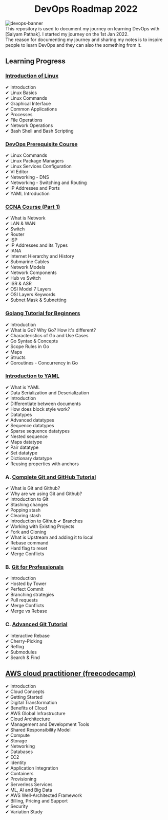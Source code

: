 <h1 align="center">DevOps Roadmap 2022</h1>

![devops-banner](https://i.ibb.co/yBrNQNn/devops-banner.png) <br/>
This repository is used to document my journey on learning DevOps with [Saiyam Pathak].
I started my journey on the 1st Jan 2022. <br/>
The reason for documenting my journey and sharing my notes is to inspire people to learn DevOps and they can also the something from it.

## Learning Progress
### [Introduction of Linux](https://www.edx.org/course/introduction-to-linux)
 ✔ Introduction <br/>
 ✔ Linux Basics <br/>
 ✔ Linux Commands <br/>
 ✔ Graphical Interface <br/>
 ✔ Common Applications <br/>
 ✔ Processes <br/>
 ✔ File Operations <br/>
 ✔ Network Operations <br/>
 ✔ Bash Shell and Bash Scripting <br/>

### [DevOps Prerequisite Course](https://youtu.be/Wvf0mBNGjXY)
 ✔ Linux Commands <br/>
 ✔ Linux Package Managers <br/>
 ✔ Linux Services Configuration <br/>
 ✔ VI Editor <br/>
 ✔ Networking - DNS <br/>
 ✔ Networking - Switching and Routing <br/>
 ✔ IP Addresses and Ports <br/>
 ✔ YAML Introduction <br/>

### [CCNA Course (Part 1)](https://youtu.be/rv3QK2UquxM)
 ✔ What is Network <br/>
 ✔ LAN & WAN <br/>
 ✔ Switch <br/>
 ✔ Router <br/>
 ✔ ISP <br/>
 ✔ IP Addresses and its Types <br/>
 ✔ IANA <br/>
 ✔ Internet Hierarchy and History <br/>
 ✔ Submarine Cables <br/>
 ✔ Network Models <br/>
 ✔ Network Components <br/>
 ✔ Hub vs Switch <br/>
 ✔ ISR & ASR <br/>
 ✔ OSI Model 7 Layers <br/>
 ✔ OSI Layers Keywords <br/>
 ✔ Subnet Mask & Subnetting <br/>
 
### [Golang Tutorial for Beginners](https://youtu.be/yyUHQIec83I)
 ✔ Introduction <br/>
 ✔ What is Go? Why Go? How it's different? <br/>
 ✔ Characteristics of Go and Use Cases <br/>
 ✔ Go Syntax & Concepts <br/>
 ✔ Scope Rules in Go <br/>
 ✔ Maps <br/>
 ✔ Structs <br/>
 ✔ Goroutines - Concurrency in Go <br/>

### [Introduction to YAML](https://youtu.be/IA90BTozdow)
 ✔ What is YAML <br/>
 ✔ Data Serialization and Deserialization <br/>
 ✔ Introduction <br/>
 ✔ Differentiate between documents <br/>
 ✔ How does block style work? <br/>
 ✔ Datatypes <br/>
 ✔ Advanced datatypes <br/>
 ✔ Sequence datatypes <br/>
 ✔ Sparse sequence datatypes <br/>
 ✔ Nested sequence <br/>
 ✔ Maps datatype <br/>
 ✔ Pair datatype <br/>
 ✔ Set datatype <br/>
 ✔ Dictionary datatype <br/>
 ✔ Reusing properties with anchors <br/>

###  A. [Complete Git and GitHub Tutorial](https://youtu.be/apGV9Kg7ics)
 ✔ What is Git and Github? <br/>
 ✔ Why are we using Git and Github? <br/>
 ✔ Introduction to Git <br/>
 ✔ Stashing changes <br/>
 ✔ Popping stash <br/>
 ✔ Clearing stash <br/>
 ✔ Introduction to Github
 ✔ Branches <br/>
 ✔ Working with Existing Projects <br/>
 ✔ Fork and Cloning <br/>
 ✔ What is Upstream and adding it to local <br/>
 ✔ Rebase command <br/>
 ✔ Hard flag to reset <br/>
 ✔ Merge Conflicts <br/>

### B. [Git for Professionals](https://www.youtube.com/watch?v=Uszj_k0DGsg)
 ✔ Introduction <br/>
 ✔ Hosted by Tower <br/>
 ✔ Perfect Commit <br/>
 ✔ Branching strategies <br/>
 ✔ Pull requests <br/>
 ✔ Merge Conflicts <br/>
 ✔ Merge vs Rebase <br/>

### C. [Advanced Git Tutorial](https://www.youtube.com/watch?v=qsTthZi23VE)
 ✔ Interactive Rebase <br/>
 ✔ Cherry-Picking <br/>
 ✔ Reflog <br/>
 ✔ Submodules <br/>
 ✔ Search & Find <br/>

## [AWS cloud practitioner (freecodecamp)](https://youtu.be/SOTamWNgDKc)
 ✔ Introduction <br/>
 ✔ Cloud Concepts <br/>
 ✔ Getting Started <br/>
 ✔ Digital Transformation <br/>
 ✔ Benefits of Cloud <br/>
 ✔ AWS Global Infrastructure <br/>
 ✔ Cloud Architecture <br/>
 ✔ Management and Development Tools <br/>
 ✔ Shared Responsibility Model <br/>
 ✔ Compute <br/>
 ✔ Storage <br/>
 ✔ Networking <br/>
 ✔ Databases <br/>
 ✔ EC2 <br/>
 ✔ Identity <br/>
 ✔ Application Integration <br/>
 ✔ Containers <br/>
 ✔ Provisioning <br/>
 ✔ Serverless Services <br/>
 ✔ ML, AI and Big Data <br/>
 ✔ AWS Well-Architected Framework <br/>
 ✔ Billing, Pricing and Support <br/>
 ✔ Security <br/>
 ✔ Variation Study <br/>

